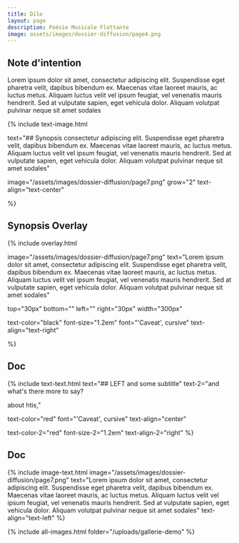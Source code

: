 ```yaml
---
title: Dilo
layout: page
description: Poésie Musicale Flottante
image: assets/images/dossier-diffusion/page4.png
---
```

	
## Note d'intention

Lorem ipsum dolor sit amet, consectetur adipiscing elit. Suspendisse eget pharetra velit, dapibus bibendum ex. Maecenas vitae laoreet mauris, ac luctus metus. Aliquam luctus velit vel ipsum feugiat, vel venenatis mauris hendrerit. Sed at vulputate sapien, eget vehicula dolor. Aliquam volutpat pulvinar neque sit amet sodales

{% include text-image.html 

text="## Synopsis
consectetur adipiscing elit. Suspendisse eget pharetra velit, dapibus bibendum ex. Maecenas vitae laoreet mauris, ac luctus metus. Aliquam luctus velit vel ipsum feugiat, vel venenatis mauris hendrerit. Sed at vulputate sapien, eget vehicula dolor. Aliquam volutpat pulvinar neque sit amet sodales"

image="/assets/images/dossier-diffusion/page7.png"
grow="2"
text-align="text-center"

%}

## Synopsis Overlay
{% include overlay.html 

image="/assets/images/dossier-diffusion/page7.png"
text="Lorem ipsum dolor sit amet, consectetur adipiscing elit. Suspendisse eget pharetra velit, dapibus bibendum ex. Maecenas vitae laoreet mauris, ac luctus metus. Aliquam luctus velit vel ipsum feugiat, vel venenatis mauris hendrerit. Sed at vulputate sapien, eget vehicula dolor. Aliquam volutpat pulvinar neque sit amet sodales"

top="30px"
bottom=""
left=""
right="30px"
width="300px"

text-color="black"
font-size="1.2em"
font="'Caveat', cursive"
text-align="text-right"

%}


## Doc
{% include text-text.html 
text="## LEFT
and some subtitle"
text-2="and what's there
more to say?

about htis,"

text-color="red"
font="'Caveat', cursive"
text-align="center"

text-color-2="red"
font-size-2="1.2em"
text-align-2="right"
%}


## Doc
{% include image-text.html 
	image="/assets/images/dossier-diffusion/page7.png"
	text="Lorem ipsum dolor sit amet, consectetur adipiscing elit. Suspendisse eget pharetra velit, dapibus bibendum ex. Maecenas vitae laoreet mauris, ac luctus metus. Aliquam luctus velit vel ipsum feugiat, vel venenatis mauris hendrerit. Sed at vulputate sapien, eget vehicula dolor. Aliquam volutpat pulvinar neque sit amet sodales"
	text-align="text-left"
%}

{% include all-images.html 
	folder="/uploads/gallerie-demo"
%}

